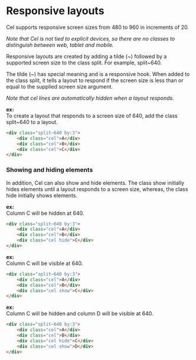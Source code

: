 # Responsive layouts

Cel supports responsive screen sizes from 480 to 960 in increments of 20.

_Note that Cel is not tied to explicit devices, so there are no classes to distinguish between web, tablet and mobile._

Responsive layouts are created by adding a tilde (~) followed by a supported screen size to the class split. For example, split~640.

The tilde (~) has special meaning and is a responsive hook. When added to the class split, it tells a layout to respond if the screen size is less than or equal to the supplied screen size argument.

_Note that cel lines are automatically hidden when a layout responds._

__ex:__  
To create a layout that responds to a screen size of 640, add the class split~640 to a layout.

```html
<div class="split~640 by:3">
	<div class="cel">A</div>
	<div class="cel">B</div>
	<div class="cel">C</div>
</div>
```


### Showing and hiding elements

In addition, Cel can also show and hide elements. The class show initially hides elements until a layout responds to a screen size, whereas, the class hide initially shows elements.

__ex:__  
Column C will be hidden at 640.

```html
<div class="split~640 by:3">
	<div class="cel">A</div>
	<div class="cel">B</div>
	<div class="cel hide">C</div>
</div>
```

__ex:__  
Column C will be visible at 640.

```html
<div class="split~640 by:3">
	<div class="cel">A</div>
	<div class="cel">B</div>
	<div class="cel show">C</div>
</div>
```

__ex:__  
Column C will be hidden and column D will be visible at 640.

```html
<div class="split~640 by:3">
	<div class="cel">A</div>
	<div class="cel">B</div>
	<div class="cel hide">C</div>
	<div class="cel show">D</div>
</div>
```


